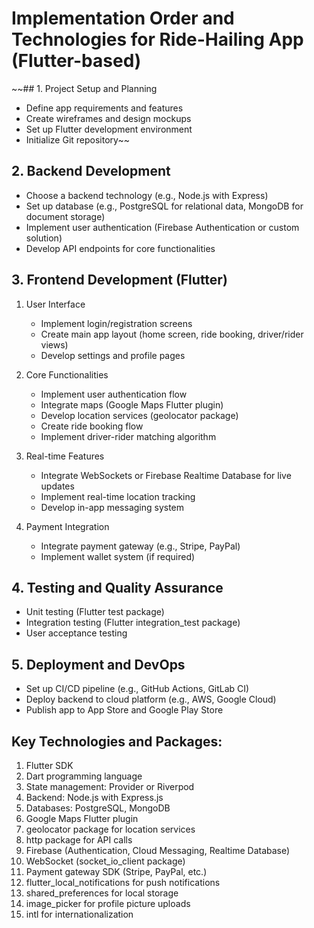 # Implementation Order and Technologies for Ride-Hailing App (Flutter-based)

~~## 1. Project Setup and Planning
- Define app requirements and features
- Create wireframes and design mockups
- Set up Flutter development environment
- Initialize Git repository~~

## 2. Backend Development
- Choose a backend technology (e.g., Node.js with Express)
- Set up database (e.g., PostgreSQL for relational data, MongoDB for document storage)
- Implement user authentication (Firebase Authentication or custom solution)
- Develop API endpoints for core functionalities

## 3. Frontend Development (Flutter)
1. User Interface
    - Implement login/registration screens
    - Create main app layout (home screen, ride booking, driver/rider views)
    - Develop settings and profile pages

2. Core Functionalities
    - Implement user authentication flow
    - Integrate maps (Google Maps Flutter plugin)
    - Develop location services (geolocator package)
    - Create ride booking flow
    - Implement driver-rider matching algorithm

3. Real-time Features
    - Integrate WebSockets or Firebase Realtime Database for live updates
    - Implement real-time location tracking
    - Develop in-app messaging system

4. Payment Integration
    - Integrate payment gateway (e.g., Stripe, PayPal)
    - Implement wallet system (if required)

## 4. Testing and Quality Assurance
- Unit testing (Flutter test package)
- Integration testing (Flutter integration_test package)
- User acceptance testing

## 5. Deployment and DevOps
- Set up CI/CD pipeline (e.g., GitHub Actions, GitLab CI)
- Deploy backend to cloud platform (e.g., AWS, Google Cloud)
- Publish app to App Store and Google Play Store

## Key Technologies and Packages:

1. Flutter SDK
2. Dart programming language
3. State management: Provider or Riverpod
4. Backend: Node.js with Express.js
5. Databases: PostgreSQL, MongoDB
6. Google Maps Flutter plugin
7. geolocator package for location services
8. http package for API calls
9. Firebase (Authentication, Cloud Messaging, Realtime Database)
10. WebSocket (socket_io_client package)
11. Payment gateway SDK (Stripe, PayPal, etc.)
12. flutter_local_notifications for push notifications
13. shared_preferences for local storage
14. image_picker for profile picture uploads
15. intl for internationalization